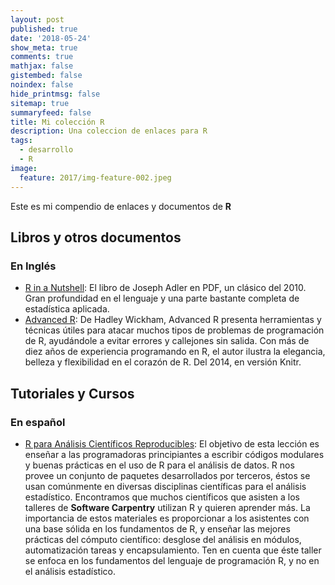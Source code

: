 ```yaml
---
layout: post
published: true
date: '2018-05-24'
show_meta: true
comments: true
mathjax: false
gistembed: false
noindex: false
hide_printmsg: false
sitemap: true
summaryfeed: false
title: Mi colección R
description: Una coleccion de enlaces para R
tags:
  - desarrollo
  - R
image:
  feature: 2017/img-feature-002.jpeg
---
```



Este es mi compendio de enlaces y documentos de **R**

## Libros y otros documentos

### En Inglés

+ [R in a Nutshell](https://visualization.sites.clemson.edu/reu/resources/RText.pdf): El libro de Joseph Adler en PDF, un clásico del 2010. Gran profundidad en el lenguaje y una parte bastante completa de estadística aplicada.
+ [Advanced R](http://adv-r.had.co.nz/): De Hadley Wickham, Advanced R presenta herramientas y técnicas útiles para atacar muchos tipos de problemas de programación de R, ayudándole a evitar errores y callejones sin salida. Con más de diez años de experiencia programando en R, el autor ilustra la elegancia, belleza y flexibilidad en el corazón de R. Del 2014, en versión Knitr.

## Tutoriales y Cursos


### En español

+ [R para Análisis Científicos Reproducibles](https://swcarpentry.github.io/r-novice-gapminder-es/):
El objetivo de esta lección es enseñar a las programadoras principiantes a
escribir códigos modulares y buenas prácticas en el uso de R para el análisis de
datos. R nos provee un conjunto de paquetes desarrollados por terceros, éstos se
usan comúnmente en diversas disciplinas científicas para el análisis
estadístico. Encontramos que muchos científicos que asisten a los talleres de
**Software Carpentry** utilizan R y quieren aprender más. La importancia de estos
materiales es proporcionar a los asistentes con una base sólida en los
fundamentos de R, y enseñar las mejores prácticas del cómputo científico:
desglose del análisis en módulos, automatización tareas y encapsulamiento. Ten
en cuenta que éste taller se enfoca en los fundamentos del lenguaje de
programación R, y no en el análisis estadístico.
